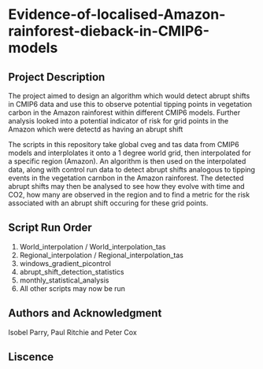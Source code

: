 # Evidence-of-localised-Amazon-rainforest-dieback-in-CMIP6-models
## Project Description
The project aimed to design an algorithm which would detect abrupt shifts in CMIP6 data and use this to observe potential tipping points in vegetation carbon in the Amazon rainforest within different CMIP6 models. Further analysis looked into a potential indicator of risk for grid points in the Amazon which were detectd as having an abrupt shift

The scripts in this repository take global cveg and tas data from CMIP6 models and interplolates it onto a 1 degree world grid, then interpolated for a specific region (Amazon). An algorithm is then used on the interpolated data, along with control run data to detect abrupt shifts analogous to tipping events in the vegetation carnbon in the Amazon rainforest. The detected abrupt shifts may then be analysed to see how they evolve with time and CO2, how many are observed in the region and to find a metric for the risk associated with an abrupt shift occuring for these grid points. 

## Script Run Order
1. World_interpolation / World_interpolation_tas
2. Regional_interpolation / Regional_interpolation_tas
3. windows_gradient_picontrol
4. abrupt_shift_detection_statistics
5. monthly_statistical_analysis
6. All other scripts may now be run

## Authors and Acknowledgment 
Isobel Parry, Paul Ritchie and Peter Cox

## Liscence 
